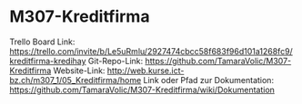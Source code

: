 # M307-Kreditfirma

Trello Board Link: https://trello.com/invite/b/Le5uRmlu/2927474cbcc58f683f96d101a1268fc9/kreditfirma-kredihay 
Git-Repo-Link: https://github.com/TamaraVolic/M307-Kreditfirma
Website-Link: http://web.kurse.ict-bz.ch/m307_1/05_Kreditfirma/home
Link oder Pfad zur Dokumentation: https://github.com/TamaraVolic/M307-Kreditfirma/wiki/Dokumentation
